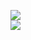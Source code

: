 [![](https://img.shields.io/badge/Made%20With-Github%20Spray-lightgrey.svg?style=for-the-badge&logo=github)](https://github.com/Annihil/github-spray#1426)  
[![](https://i.imgur.com/2DrTn0Z.gif)](https://github.com/Annihil/github-spray)
